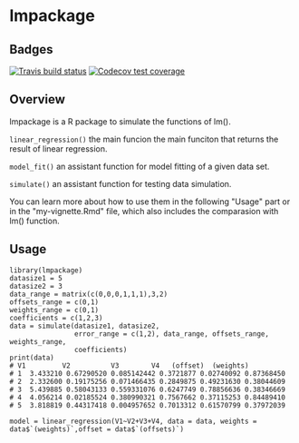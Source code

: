 # lmpackage

## Badges
<!-- badges: start -->
  [![Travis build status](https://travis-ci.com/lxfjwj/lmpackage.svg?branch=main)](https://travis-ci.com/lxfjwj/lmpackage)
  [![Codecov test coverage](https://codecov.io/gh/lxfjwj/lmpackage/branch/main/graph/badge.svg)](https://app.codecov.io/gh/lxfjwj/lmpackage?branch=main)
<!-- badges: end -->

## Overview
lmpackage is a R package to simulate the functions of lm().

```linear_regression()``` the main funcion the main funciton that returns the result of linear regression.

```model_fit()``` an assistant function for model fitting of a given data set.

```simulate()``` an assistant function for testing data simulation.

You can learn more about how to use them in the following "Usage" part or in the "my-vignette.Rmd" file, which also includes the comparasion with lm() function.

## Usage
```{r}
library(lmpackage)
datasize1 = 5
datasize2 = 3
data_range = matrix(c(0,0,0,1,1,1),3,2)
offsets_range = c(0,1)
weights_range = c(0,1)
coefficients = c(1,2,3)
data = simulate(datasize1, datasize2, 
                error_range = c(1,2), data_range, offsets_range, weights_range,
                coefficients)
print(data)
# V1         V2          V3        V4   (offset)  (weights)
# 1  3.433210 0.67290520 0.085142442 0.3721877 0.02740092 0.87368450
# 2  2.332600 0.19175256 0.071466435 0.2849875 0.49231630 0.38044609
# 3  5.439885 0.58043133 0.559331076 0.6247749 0.78856636 0.38346669
# 4  4.056214 0.02185524 0.380990321 0.7567662 0.37115253 0.84489410
# 5  3.818819 0.44317418 0.004957652 0.7013312 0.61570799 0.37972039

model = linear_regression(V1~V2+V3+V4, data = data, weights = data$`(weights)`,offset = data$`(offsets)`)
```


